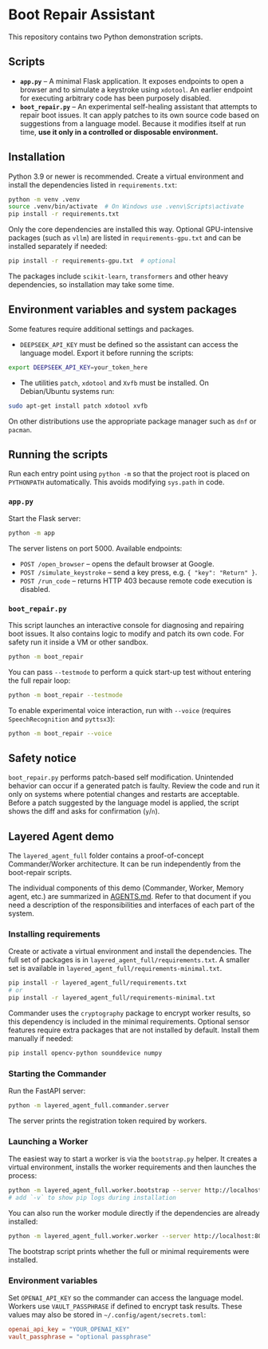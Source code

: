 # Boot Repair Assistant

This repository contains two Python demonstration scripts.

## Scripts

- **`app.py`** – A minimal Flask application. It exposes endpoints to open a
  browser and to simulate a keystroke using `xdotool`. An earlier endpoint for
  executing arbitrary code has been purposely disabled.
- **`boot_repair.py`** – An experimental self-healing assistant that attempts to
  repair boot issues. It can apply patches to its own source code based on
  suggestions from a language model. Because it modifies itself at run time,
  **use it only in a controlled or disposable environment.**

## Installation

Python 3.9 or newer is recommended. Create a virtual environment and install the
dependencies listed in `requirements.txt`:

```bash
python -m venv .venv
source .venv/bin/activate  # On Windows use .venv\Scripts\activate
pip install -r requirements.txt
```

Only the core dependencies are installed this way. Optional GPU-intensive
packages (such as `vllm`) are listed in `requirements-gpu.txt` and can be
installed separately if needed:

```bash
pip install -r requirements-gpu.txt  # optional
```

The packages include `scikit-learn`, `transformers` and other heavy
dependencies, so installation may take some time.

## Environment variables and system packages

Some features require additional settings and packages.

- `DEEPSEEK_API_KEY` must be defined so the assistant can access the language model. Export it before running the scripts:

```bash
export DEEPSEEK_API_KEY=your_token_here
```

- The utilities `patch`, `xdotool` and `Xvfb` must be installed. On Debian/Ubuntu systems run:

```bash
sudo apt-get install patch xdotool xvfb
```

On other distributions use the appropriate package manager such as `dnf` or `pacman`.


## Running the scripts

Run each entry point using ``python -m`` so that the project root
is placed on ``PYTHONPATH`` automatically. This avoids modifying
``sys.path`` in code.

### `app.py`

Start the Flask server:

```bash
python -m app
```

The server listens on port 5000. Available endpoints:

- `POST /open_browser` – opens the default browser at Google.
- `POST /simulate_keystroke` – send a key press, e.g. `{ "key": "Return" }`.
- `POST /run_code` – returns HTTP 403 because remote code execution is disabled.

### `boot_repair.py`

This script launches an interactive console for diagnosing and repairing boot
issues. It also contains logic to modify and patch its own code. For safety run
it inside a VM or other sandbox.

```bash
python -m boot_repair
```

You can pass `--testmode` to perform a quick start-up test without entering the
full repair loop:

```bash
python -m boot_repair --testmode
```

To enable experimental voice interaction, run with `--voice` (requires
`SpeechRecognition` and `pyttsx3`):

```bash
python -m boot_repair --voice
```

## Safety notice

`boot_repair.py` performs patch-based self modification. Unintended behavior can
occur if a generated patch is faulty. Review the code and run it only on systems
where potential changes and restarts are acceptable.
Before a patch suggested by the language model is applied, the script shows the diff and asks for confirmation (`y`/`n`).

## Layered Agent demo

The `layered_agent_full` folder contains a proof-of-concept Commander/Worker architecture. It can be run independently from the boot-repair scripts.

The individual components of this demo (Commander, Worker, Memory agent, etc.) are summarized in [AGENTS.md](AGENTS.md). Refer to that document if you need a description of the responsibilities and interfaces of each part of the system.

### Installing requirements

Create or activate a virtual environment and install the dependencies. The full set of packages is in `layered_agent_full/requirements.txt`. A smaller set is available in `layered_agent_full/requirements-minimal.txt`.

```bash
pip install -r layered_agent_full/requirements.txt
# or
pip install -r layered_agent_full/requirements-minimal.txt
```
Commander uses the `cryptography` package to encrypt worker results, so this
dependency is included in the minimal requirements.
Optional sensor features require extra packages that are not installed
by default. Install them manually if needed:

```bash
pip install opencv-python sounddevice numpy
```

### Starting the Commander

Run the FastAPI server:

```bash
python -m layered_agent_full.commander.server
```

The server prints the registration token required by workers.

### Launching a Worker

The easiest way to start a worker is via the `bootstrap.py` helper. It creates a
virtual environment, installs the worker requirements and then launches the
process:

```bash
python -m layered_agent_full.worker.bootstrap --server http://localhost:8000 --token <token>
# add `-v` to show pip logs during installation
```

You can also run the worker module directly if the dependencies are already
installed:

```bash
python -m layered_agent_full.worker.worker --server http://localhost:8000 --layer L-2 --token <token>
```

The bootstrap script prints whether the full or minimal requirements were installed.

### Environment variables

Set `OPENAI_API_KEY` so the commander can access the language model. Workers use `VAULT_PASSPHRASE` if defined to encrypt task results. These values may also be stored in `~/.config/agent/secrets.toml`:

```toml
openai_api_key = "YOUR_OPENAI_KEY"
vault_passphrase = "optional passphrase"
```

